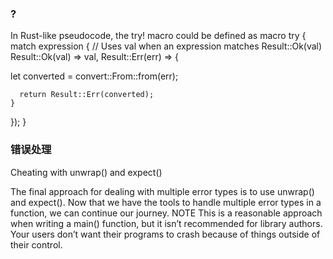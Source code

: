 ### ?

In Rust-like pseudocode, the try! macro could be defined as
 macro try {
  match expression {
    // Uses val when an expression matches Result::Ok(val)
    Result::Ok(val) => val,
    Result::Err(err) => {
<!-- 
Converts err to the outer function’s error type when it matches Result::Err(err) and then returns early -->
let converted = convert::From::from(err);
<!-- Returns from the calling function, not the try! macro itself -->
      return Result::Err(converted);
    }
}); }

### 错误处理

Cheating with unwrap() and expect()

The final approach for dealing with multiple error types is to use unwrap() and expect(). Now that we have the tools to handle multiple error types in a function, we can continue our journey.
NOTE This is a reasonable approach when writing a main() function, but it isn’t recommended for library authors. Your users don’t want their programs to crash because of things outside of their control.
